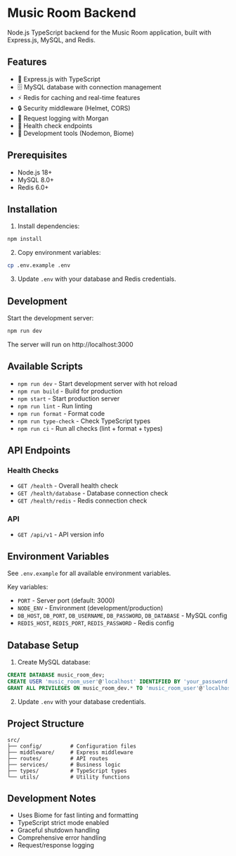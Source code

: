 # Music Room Backend

Node.js TypeScript backend for the Music Room application, built with Express.js, MySQL, and Redis.

## Features

- 🚀 Express.js with TypeScript
- 🗄️ MySQL database with connection management
- ⚡ Redis for caching and real-time features
- 🔒 Security middleware (Helmet, CORS)
- 📝 Request logging with Morgan
- 🏥 Health check endpoints
- 🔧 Development tools (Nodemon, Biome)

## Prerequisites

- Node.js 18+
- MySQL 8.0+
- Redis 6.0+

## Installation

1. Install dependencies:
```bash
npm install
```

2. Copy environment variables:
```bash
cp .env.example .env
```

3. Update `.env` with your database and Redis credentials.

## Development

Start the development server:
```bash
npm run dev
```

The server will run on http://localhost:3000

## Available Scripts

- `npm run dev` - Start development server with hot reload
- `npm run build` - Build for production
- `npm start` - Start production server
- `npm run lint` - Run linting
- `npm run format` - Format code
- `npm run type-check` - Check TypeScript types
- `npm run ci` - Run all checks (lint + format + types)

## API Endpoints

### Health Checks
- `GET /health` - Overall health check
- `GET /health/database` - Database connection check
- `GET /health/redis` - Redis connection check

### API
- `GET /api/v1` - API version info

## Environment Variables

See `.env.example` for all available environment variables.

Key variables:
- `PORT` - Server port (default: 3000)
- `NODE_ENV` - Environment (development/production)
- `DB_HOST`, `DB_PORT`, `DB_USERNAME`, `DB_PASSWORD`, `DB_DATABASE` - MySQL config
- `REDIS_HOST`, `REDIS_PORT`, `REDIS_PASSWORD` - Redis config

## Database Setup

1. Create MySQL database:
```sql
CREATE DATABASE music_room_dev;
CREATE USER 'music_room_user'@'localhost' IDENTIFIED BY 'your_password';
GRANT ALL PRIVILEGES ON music_room_dev.* TO 'music_room_user'@'localhost';
```

2. Update `.env` with your database credentials.

## Project Structure

```
src/
├── config/         # Configuration files
├── middleware/     # Express middleware
├── routes/         # API routes
├── services/       # Business logic
├── types/          # TypeScript types
└── utils/          # Utility functions
```

## Development Notes

- Uses Biome for fast linting and formatting
- TypeScript strict mode enabled
- Graceful shutdown handling
- Comprehensive error handling
- Request/response logging